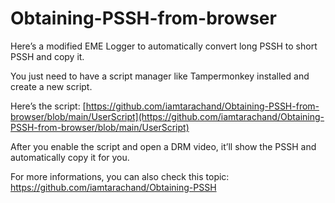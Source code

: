 # Obtaining-PSSH-from-browser

Here’s a modified EME Logger to automatically convert long PSSH to short PSSH and copy it.

You just need to have a script manager like Tampermonkey installed and create a new script.

Here’s the script:
[https://github.com/iamtarachand/Obtaining-PSSH-from-browser/blob/main/UserScript](https://github.com/iamtarachand/Obtaining-PSSH-from-browser/blob/main/UserScript)

After you enable the script and open a DRM video, it’ll show the PSSH and automatically copy it for you.

For more informations, you can also check this topic:
https://github.com/iamtarachand/Obtaining-PSSH
